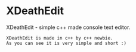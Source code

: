 # XDeathEdit
XDeathEdit - simple c++ made console text editor.
~~~~~~~~~~~~~~~~~~~~~~~~~~~~~~~~~~~~~~~~~~~~~~~~~
XDeathEdit is made in c++ by c++ newbie.
As you can see it is very simple and short :)
